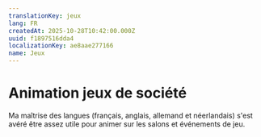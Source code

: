 ```yaml
---
translationKey: jeux
lang: FR
createdAt: 2025-10-28T10:42:00.000Z
uuid: f1897516dda4
localizationKey: ae8aae277166
name: Jeux
---
```

# Animation jeux de société

Ma maîtrise des langues (français, anglais, allemand et néerlandais) s'est avéré être assez utile pour animer sur les salons et événements de jeu.
